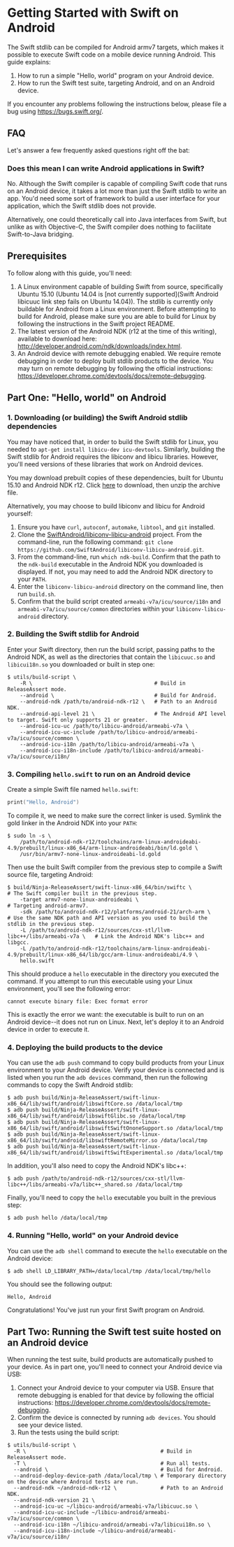 # Getting Started with Swift on Android

The Swift stdlib can be compiled for Android armv7 targets, which makes it
possible to execute Swift code on a mobile device running Android. This guide
explains:

1. How to run a simple "Hello, world" program on your Android device.
2. How to run the Swift test suite, targeting Android, and on an Android device.

If you encounter any problems following the instructions below, please file a
bug using https://bugs.swift.org/.

## FAQ

Let's answer a few frequently asked questions right off the bat:

### Does this mean I can write Android applications in Swift?

No. Although the Swift compiler is capable of compiling Swift code that runs
on an Android device, it takes a lot more than just the Swift stdlib to write
an app. You'd need some sort of framework to build a user interface for your
application, which the Swift stdlib does not provide.

Alternatively, one could theoretically call into Java interfaces from Swift,
but unlike as with Objective-C, the Swift compiler does nothing to facilitate
Swift-to-Java bridging.

## Prerequisites

To follow along with this guide, you'll need:

1. A Linux environment capable of building Swift from source, specifically
   Ubuntu 15.10 (Ubuntu 14.04 is [not currently supported](Swift Android libicuuc link step fails on Ubuntu 14.04)).
   The stdlib is currently only buildable for Android from a Linux environment.
   Before attempting to build for Android, please make sure you are able to build
   for Linux by following the instructions in the Swift project README.
2. The latest version of the Android NDK (r12 at the time of this writing),
   available to download here:
   http://developer.android.com/ndk/downloads/index.html.
3. An Android device with remote debugging enabled. We require remote
   debugging in order to deploy built stdlib products to the device. You may
   turn on remote debugging by following the official instructions:
   https://developer.chrome.com/devtools/docs/remote-debugging.

## Part One: "Hello, world" on Android

### 1. Downloading (or building) the Swift Android stdlib dependencies

You may have noticed that, in order to build the Swift stdlib for Linux, you
needed to `apt-get install libicu-dev icu-devtools`. Similarly, building
the Swift stdlib for Android requires the libiconv and libicu libraries.
However, you'll need versions of these libraries that work on Android devices.

You may download prebuilt copies of these dependencies, built for Ubuntu 15.10
and Android NDK r12. Click [here](https://github.com/SwiftAndroid/libiconv-libicu-android/releases/download/android-ndk-r12/libiconv-libicu-armeabi-v7a-ubuntu-15.10-ndk-r12.tar.gz)
to download, then unzip the archive file.

Alternatively, you may choose to build libiconv and libicu for Android yourself:

1. Ensure you have `curl`, `autoconf`, `automake`, `libtool`, and
   `git` installed.
2. Clone the [SwiftAndroid/libiconv-libicu-android](https://github.com/SwiftAndroid/libiconv-libicu-android)
   project. From the command-line, run the following command:
   `git clone https://github.com/SwiftAndroid/libiconv-libicu-android.git`.
3. From the command-line, run `which ndk-build`. Confirm that the path to
   the `ndk-build` executable in the Android NDK you downloaded is displayed.
   If not, you may need to add the Android NDK directory to your `PATH`.
4. Enter the `libiconv-libicu-android` directory on the command line, then
   run `build.sh`.
5. Confirm that the build script created `armeabi-v7a/icu/source/i18n` and
   `armeabi-v7a/icu/source/common` directories within your
   `libiconv-libicu-android` directory.

### 2. Building the Swift stdlib for Android

Enter your Swift directory, then run the build script, passing paths to the
Android NDK, as well as the directories that contain the `libicuuc.so` and
`libicui18n.so` you downloaded or built in step one:

```
$ utils/build-script \
    -R \                                       # Build in ReleaseAssert mode.
    --android \                                # Build for Android.
    --android-ndk /path/to/android-ndk-r12 \   # Path to an Android NDK.
    --android-api-level 21 \                   # The Android API level to target. Swift only supports 21 or greater.
    --android-icu-uc /path/to/libicu-android/armeabi-v7a \
    --android-icu-uc-include /path/to/libicu-android/armeabi-v7a/icu/source/common \
    --android-icu-i18n /path/to/libicu-android/armeabi-v7a \
    --android-icu-i18n-include /path/to/libicu-android/armeabi-v7a/icu/source/i18n/
```

### 3. Compiling `hello.swift` to run on an Android device

Create a simple Swift file named `hello.swift`:

```swift
print("Hello, Android")
```

To compile it, we need to make sure the correct linker is used. Symlink the
gold linker in the Android NDK into your `PATH`:

```
$ sudo ln -s \
    /path/to/android-ndk-r12/toolchains/arm-linux-androideabi-4.9/prebuilt/linux-x86_64/arm-linux-androideabi/bin/ld.gold \
    /usr/bin/armv7-none-linux-androideabi-ld.gold
```

Then use the built Swift compiler from the previous step to compile a Swift
source file, targeting Android:

```
$ build/Ninja-ReleaseAssert/swift-linux-x86_64/bin/swiftc \                      # The Swift compiler built in the previous step.
    -target armv7-none-linux-androideabi \                                       # Targeting android-armv7.
    -sdk /path/to/android-ndk-r12/platforms/android-21/arch-arm \                # Use the same NDK path and API version as you used to build the stdlib in the previous step.
    -L /path/to/android-ndk-r12/sources/cxx-stl/llvm-libc++/libs/armeabi-v7a \   # Link the Android NDK's libc++ and libgcc.
    -L /path/to/android-ndk-r12/toolchains/arm-linux-androideabi-4.9/prebuilt/linux-x86_64/lib/gcc/arm-linux-androideabi/4.9 \
    hello.swift
```

This should produce a `hello` executable in the directory you executed the
command. If you attempt to run this executable using your Linux environment,
you'll see the following error:

```
cannot execute binary file: Exec format error
```

This is exactly the error we want: the executable is built to run on an
Android device--it does not run on Linux. Next, let's deploy it to an Android
device in order to execute it.

### 4. Deploying the build products to the device

You can use the `adb push` command to copy build products from your Linux
environment to your Android device. Verify your device is connected and is
listed when you run the `adb devices` command, then run the following
commands to copy the Swift Android stdlib:

```
$ adb push build/Ninja-ReleaseAssert/swift-linux-x86_64/lib/swift/android/libswiftCore.so /data/local/tmp
$ adb push build/Ninja-ReleaseAssert/swift-linux-x86_64/lib/swift/android/libswiftGlibc.so /data/local/tmp
$ adb push build/Ninja-ReleaseAssert/swift-linux-x86_64/lib/swift/android/libswiftSwiftOnoneSupport.so /data/local/tmp
$ adb push build/Ninja-ReleaseAssert/swift-linux-x86_64/lib/swift/android/libswiftRemoteMirror.so /data/local/tmp
$ adb push build/Ninja-ReleaseAssert/swift-linux-x86_64/lib/swift/android/libswiftSwiftExperimental.so /data/local/tmp
```

In addition, you'll also need to copy the Android NDK's libc++:

```
$ adb push /path/to/android-ndk-r12/sources/cxx-stl/llvm-libc++/libs/armeabi-v7a/libc++_shared.so /data/local/tmp
```

Finally, you'll need to copy the `hello` executable you built in the
previous step:
```
$ adb push hello /data/local/tmp
```

### 4. Running "Hello, world" on your Android device

You can use the `adb shell` command to execute the `hello` executable on
the Android device:

```
$ adb shell LD_LIBRARY_PATH=/data/local/tmp /data/local/tmp/hello
```

You should see the following output:

```
Hello, Android
```

Congratulations! You've just run your first Swift program on Android.

## Part Two: Running the Swift test suite hosted on an Android device

When running the test suite, build products are automatically pushed to your
device. As in part one, you'll need to connect your Android device via USB:

1. Connect your Android device to your computer via USB. Ensure that remote
   debugging is enabled for that device by following the official instructions:
   https://developer.chrome.com/devtools/docs/remote-debugging.
2. Confirm the device is connected by running `adb devices`. You should see
   your device listed.
3. Run the tests using the build script:

```
$ utils/build-script \
  -R \                                           # Build in ReleaseAssert mode.
  -T \                                           # Run all tests.
  --android \                                    # Build for Android.
  --android-deploy-device-path /data/local/tmp \ # Temporary directory on the device where Android tests are run.
  --android-ndk ~/android-ndk-r12 \              # Path to an Android NDK.
  --android-ndk-version 21 \
  --android-icu-uc ~/libicu-android/armeabi-v7a/libicuuc.so \
  --android-icu-uc-include ~/libicu-android/armeabi-v7a/icu/source/common \
  --android-icu-i18n ~/libicu-android/armeabi-v7a/libicui18n.so \
  --android-icu-i18n-include ~/libicu-android/armeabi-v7a/icu/source/i18n/
```
